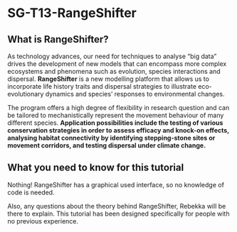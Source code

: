 # SG-T13-RangeShifter

## What is RangeShifter?
As technology advances, our need for techniques to analyse “big data” drives the development of new models that can encompass more complex ecosystems and phenomena such as evolution, species interactions and dispersal. **RangeShifter** is a new modelling platform that allows us to incorporate life history traits and dispersal strategies to illustrate eco-evolutionary dynamics and species’ responses to environmental changes.

The program offers a high degree of flexibility in research question and can be tailored to mechanistically represent the movement behaviour of many different species. **Application possibilities include the testing of various conservation strategies in order to assess efficacy and knock-on effects, analysing habitat connectivity by identifying stepping-stone sites or movement corridors, and testing dispersal under climate change.**


## What you need to know for this tutorial

Nothing! RangeShifter has a graphical used interface, so no knowledge of code is needed. 

Also, any questions about the theory behind RangeShifter, Rebekka will be there to explain. This tutorial has been designed specifically for people with no previous experience. 
